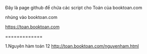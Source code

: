 Đây là page github để chứa các script cho Toán của booktoan.com

nhúng vào booktoan.com

https://toan.booktoan.com

=============

1.Nguyên hàm toán 12 http://toan.booktoan.com/nguyenham.html

